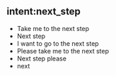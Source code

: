 ## intent:next_step
- Take me to the next step
- Next step
- I want to go to the next step
- Please take me to the next step
- Next step please
- next
